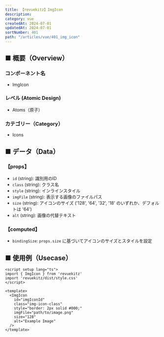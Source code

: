```yaml
---
title: 【revuekitz】ImgIcon
description:
category: vue
createdAt: 2024-07-01
updatedAt: 2024-07-01
sortNumber: 401
path: "/articles/vue/401_img_icon"
---
```


<nuxt-content-wrapper>

## ■ 概要（Overview）
### コンポーネント名
- ImgIcon

### レベル (Atomic Design)
-  Atoms（原子）

### カテゴリー（Category）
- Icons

## ■ データ（Data）

### 【props】
- `id` (string): 識別用のID
- `class` (string): クラス名
- `style` (string): インラインスタイル
- `imgFile` (string): 表示する画像のファイルパス
- `size` (string): アイコンのサイズ ('128', '64', '32', '18' のいずれか、デフォルトは '64')
- `alt` (string): 画像の代替テキスト

### 【computed】
- `bindingSize`: `props.size` に基づいてアイコンのサイズとスタイルを設定

## ■ 使用例（Usecase）
```vue
<script setup lang="ts">
import { ImgIcon } from 'revuekitz'
import 'revuekitz/dist/style.css'
</script>

<template>
  <ImgIcon
    id="imgIconId"
    class="img-icon-class"
    style="border: 2px solid #000;"
    imgFile="path/to/image.png"
    size="128"
    alt="Example Image"
  />
</template>

```

</nuxt-content-wrapper>